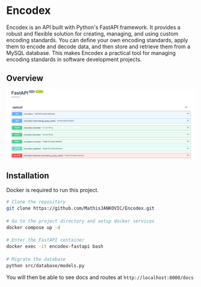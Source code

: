 # Encodex

Encodex is an API built with Python's FastAPI framework. It provides a robust and flexible solution for creating, managing, and using custom encoding standards. You can define your own encoding standards, apply them to encode and decode data, and then store and retrieve them from a MySQL database. This makes Encodex a practical tool for managing encoding standards in software development projects.

## Overview
![API routes](./routes.png)

## Installation
Docker is required to run this project.

```bash
# Clone the repository
git clone https://github.com/MathisJANKOVIC/Encodex.git

# Go to the project directory and setup docker services
docker compose up -d

# Enter the FastAPI container
docker exec -it encodex-fastapi bash

# Migrate the database
python src/database/models.py
```
You will then be able to see docs and routes at `http://localhost:8000/docs`
